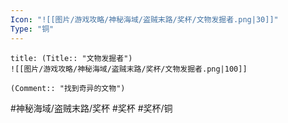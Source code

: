 ```yaml
---
Icon: "![[图片/游戏攻略/神秘海域/盗贼末路/奖杯/文物发掘者.png|30]]"
Type: "铜"
---
```

```ad-common-bronze-trophy
title: (Title:: "文物发掘者")
![[图片/游戏攻略/神秘海域/盗贼末路/奖杯/文物发掘者.png|100]]

(Comment:: "找到奇异的文物")
```

#神秘海域/盗贼末路/奖杯 #奖杯 #奖杯/铜
